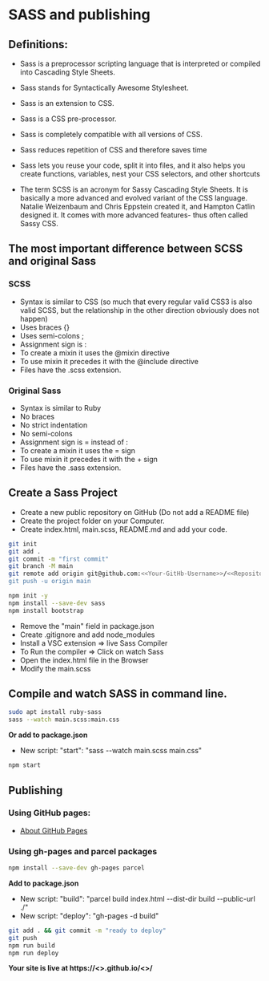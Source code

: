 # SASS and publishing

## Definitions:

- Sass is a preprocessor scripting language that is interpreted or compiled into Cascading Style Sheets.
- Sass stands for Syntactically Awesome Stylesheet.
- Sass is an extension to CSS.
- Sass is a CSS pre-processor.
- Sass is completely compatible with all versions of CSS.
- Sass reduces repetition of CSS and therefore saves time
- Sass lets you reuse your code, split it into files, and it also helps you create functions, variables, nest your CSS selectors, and other shortcuts

- The term SCSS is an acronym for Sassy Cascading Style Sheets. It is basically a more advanced and evolved variant of the CSS language. Natalie Weizenbaum and Chris Eppstein created it, and Hampton Catlin designed it. It comes with more advanced features- thus often called Sassy CSS.

## The most important difference between SCSS and original Sass

### SCSS

* Syntax is similar to CSS (so much that every regular valid CSS3 is also valid SCSS, but the relationship in the other direction obviously does not happen)
* Uses braces {}
* Uses semi-colons ; 
* Assignment sign is :
* To create a mixin it uses the @mixin directive
* To use mixin it precedes it with the @include directive
* Files have the .scss extension.

### Original Sass

* Syntax is similar to Ruby
* No braces
* No strict indentation
* No semi-colons
* Assignment sign is = instead of :
* To create a mixin it uses the = sign
* To use mixin it precedes it with the + sign
* Files have the .sass extension.

## Create a Sass Project

- Create a new public repository on GitHub (Do not add a README file)
- Create the project folder on your Computer.
- Create index.html, main.scss, README.md and add your code.

```bash
git init
git add .
git commit -m "first commit"
git branch -M main
git remote add origin git@github.com:<<Your-GitHb-Username>>/<<Repository-Name>>.git
git push -u origin main
```

```bash
npm init -y
npm install --save-dev sass
npm install bootstrap
```
- Remove the "main" field in package.json
- Create .gitignore and add node_modules
- Install a VSC extension => live Sass Compiler
- To Run the compiler => Click on watch Sass
- Open the index.html file in the Browser 
- Modify the main.scss

## Compile and watch SASS in command line.
```bash
sudo apt install ruby-sass
sass --watch main.scss:main.css
```
**Or add to package.json**
- New script: "start": "sass --watch main.scss main.css"
```bash
npm start
```

## Publishing
### Using GitHub pages:
- [About GitHub Pages](https://docs.github.com/en/enterprise-server@3.6/pages/getting-started-with-github-pages/about-github-pages)

### Using gh-pages and parcel packages
```bash
npm install --save-dev gh-pages parcel
```
**Add to package.json**
- New script: "build": "parcel build index.html --dist-dir build --public-url ./"
- New script: "deploy": "gh-pages -d build"

```bash
git add . && git commit -m "ready to deploy"
git push
npm run build
npm run deploy
```
**Your site is live at https://<<Your-GitHb-Username>>.github.io/<<Repository-Name>>/**